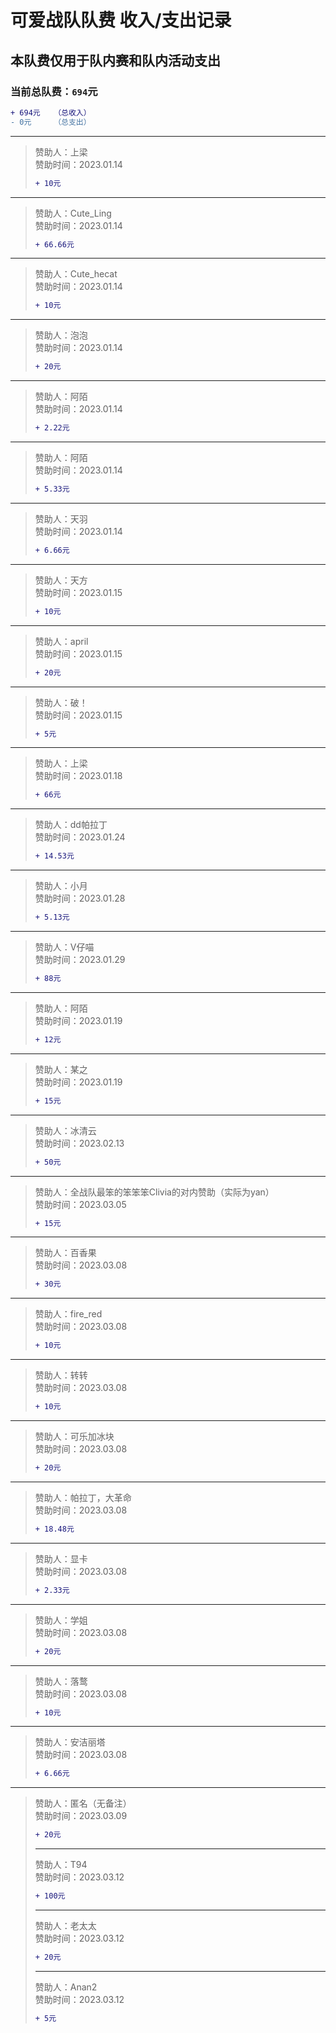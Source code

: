 # 可爱战队队费 收入/支出记录  
## 本队费仅用于队内赛和队内活动支出  
### 当前总队费：`694`元  
```diff
+ 694元   （总收入）
- 0元     （总支出）
```
______
> 赞助人：上梁  
> 赞助时间：2023.01.14  
> ```diff
> + 10元
> ```
______
> 赞助人：Cute_Ling  
> 赞助时间：2023.01.14  
> ```diff
> + 66.66元
> ```
______
> 赞助人：Cute_hecat  
> 赞助时间：2023.01.14  
> ```diff
> + 10元
> ```
______
> 赞助人：泡泡  
> 赞助时间：2023.01.14  
> ```diff
> + 20元
> ```
______
> 赞助人：阿陌  
> 赞助时间：2023.01.14  
> ```diff
> + 2.22元
> ```
______
> 赞助人：阿陌  
> 赞助时间：2023.01.14  
> ```diff
> + 5.33元
> ```
______
> 赞助人：天羽  
> 赞助时间：2023.01.14  
> ```diff
> + 6.66元
> ```
______
> 赞助人：天方  
> 赞助时间：2023.01.15  
> ```diff
> + 10元
> ```
______
> 赞助人：april  
> 赞助时间：2023.01.15  
> ```diff
> + 20元
> ```  
______
> 赞助人：破！  
> 赞助时间：2023.01.15  
> ```diff
> + 5元
> ```  
______
> 赞助人：上梁  
> 赞助时间：2023.01.18  
> ```diff
> + 66元
> ```
______
> 赞助人：dd帕拉丁  
> 赞助时间：2023.01.24  
> ```diff
> + 14.53元
> ```  
______
> 赞助人：小月  
> 赞助时间：2023.01.28  
> ```diff
> + 5.13元
> ```  
______
> 赞助人：V仔喵  
> 赞助时间：2023.01.29  
> ```diff
> + 88元
> ```  
______
> 赞助人：阿陌  
> 赞助时间：2023.01.19  
> ```diff
> + 12元
> ```
______
> 赞助人：某之  
> 赞助时间：2023.01.19  
> ```diff
> + 15元
> ```
______
> 赞助人：冰清云  
> 赞助时间：2023.02.13  
> ```diff
> + 50元
> ```
______
> 赞助人：全战队最笨的笨笨笨Clivia的对内赞助（实际为yan）  
> 赞助时间：2023.03.05  
> ```diff
> + 15元
> ```
______
> 赞助人：百香果  
> 赞助时间：2023.03.08  
> ```diff
> + 30元
> ```
______
> 赞助人：fire_red  
> 赞助时间：2023.03.08  
> ```diff
> + 10元
> ```
______
> 赞助人：转转  
> 赞助时间：2023.03.08  
> ```diff
> + 10元
> ```
______
> 赞助人：可乐加冰块  
> 赞助时间：2023.03.08  
> ```diff
> + 20元
> ```
______
> 赞助人：帕拉丁，大革命  
> 赞助时间：2023.03.08  
> ```diff
> + 18.48元
> ```
______
> 赞助人：显卡  
> 赞助时间：2023.03.08  
> ```diff
> + 2.33元
> ```
______
> 赞助人：学姐  
> 赞助时间：2023.03.08  
> ```diff
> + 20元
> ```
______
> 赞助人：落鹜  
> 赞助时间：2023.03.08  
> ```diff
> + 10元
> ```
______
> 赞助人：安洁丽塔  
> 赞助时间：2023.03.08  
> ```diff
> + 6.66元
> ```
______
> 赞助人：匿名（无备注）  
> 赞助时间：2023.03.09  
> ```diff
> + 20元
> ```
> ______
> 赞助人：T94  
> 赞助时间：2023.03.12  
> ```diff
> + 100元
> ```
> ______
> 赞助人：老太太  
> 赞助时间：2023.03.12  
> ```diff
> + 20元
> ```
> ______
> 赞助人：Anan2  
> 赞助时间：2023.03.12  
> ```diff
> + 5元
> ```
